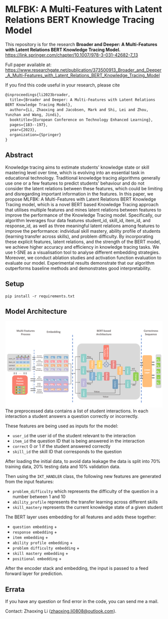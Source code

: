 # MLFBK: A Multi-Features with Latent Relations BERT Knowledge Tracing Model
This repository is for the research **Broader and Deeper: A Multi-Features with Latent Relations BERT Knowledge Tracing Model.**
https://link.springer.com/chapter/10.1007/978-3-031-42682-7_13

Full paper available at: https://www.researchgate.net/publication/373500913_Broader_and_Deeper_A_Multi-Features_with_Latent_Relations_BERT_Knowledge_Tracing_Model

If you find this code useful in your research, please cite

```
@inproceedings{li2023broader,
  title={Broader and Deeper: A Multi-Features with Latent Relations BERT Knowledge Tracing Model},
  author={Li, Zhaoxing and Jacobsen, Mark and Shi, Lei and Zhou, Yunzhan and Wang, Jindi},
  booktitle={European Conference on Technology Enhanced Learning},
  pages={183--197},
  year={2023},
  organization={Springer}
}
```

## Abstract
Knowledge tracing aims to estimate students' knowledge state or skill mastering level over time, which is evolving into an essential task in educational technology. Traditional knowledge tracing algorithms generally use one or a few features to predict students' behaviour and do not consider the latent relations between these features, which could be limiting and disregarding important information in the features. In this paper, we propose MLFBK: A Multi-Features with Latent Relations BERT Knowledge Tracing model, which is a novel BERT based Knowledge Tracing approach that utilises multiple features and mines latent relations between features to improve the performance of the Knowledge Tracing model. Specifically, our algorithm leverages four data features student_id, skill\_id, item\_id, and response\_id, as well as three meaningful latent relations among features to improve the performance: individual skill mastery, ability profile of students (learning transfer across skills), and problem difficulty. By incorporating these explicit features, latent relations, and the strength of the BERT model, we achieve higher accuracy and efficiency in knowledge tracing tasks. We use t-SNE as a visualisation tool to analyse different embedding strategies. Moreover, we conduct ablation studies and activation function evaluation to evaluate our model. Experimental results demonstrate that our algorithm outperforms baseline methods and demonstrates good interpretability. 

## Setup 

```
pip install -r requirements.txt
```


## Model Architecture
![Architecture](https://github.com/Zhaoxing-Li/MLFBK/blob/main/Architecture.png)
The preprocessed data contains a list of student interactions.
In each interaction a student answers a question correctly or incorrectly.

These features are being used as inputs for the model:
- `user_id` the user id of the student relevant to the interaction
- `item_id` the question ID that is being answered in the interaction
- `correct` 0 or 1 if the student answered correctly
- `skill_id` the skill ID that corresponds to the question

After loading the initial data, to avoid data leakage the data is split into 70% training data, 20% testing data and 10% validation data.

Then using the `IKT_HANDLER` class, the following new features are generated from the input features:
- `problem_difficulty` which represents the difficulty of the question in a number between 1 and 10
- `ability_profile` represents the transfer learning across different skills
- `skill_mastery` represents the current knowledge state of a given student


The BERT layer uses embedding for all features and adds these together:
- `question embedding` +
- `response embedding` +
- `item embedding` +
- `ability profile embedding` +
- `problem difficulty embedding` +
- `skill mastery embedding` +
- `positional embedding` +

After the encoder stack and embedding, the input is passed to a feed forward layer for prediction.


## Errata
If you have any question or find error in the code, you can send me a mail.

Contact: Zhaoxing Li (zhaoxing.li0808@outlook.com).
